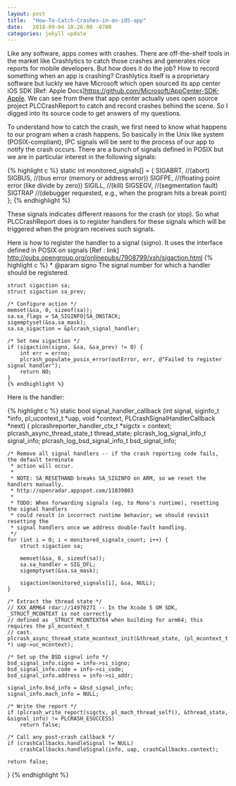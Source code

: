 ```yaml
---
layout: post
title:  "How-To-Catch-Crashes-in-an-iOS-app"
date:   2018-09-04 18:26:00 -0700
categories: jekyll update
---
```


Like any software, apps comes with crashes. There are off-the-shelf tools in the market like Crashlytics to catch those crashes and generates nice reports for mobile developers. But how does it do the job? How to record something when an app is crashing? Crashlytics itself is a proprietary software but luckly we have Microsoft which open sourced its app center iOS SDK [Ref: Apple Docs]https://github.com/Microsoft/AppCenter-SDK-Apple. We can see from there that app center actually uses open source project PLCCrashReport to catch and record crashes behind the scene. So I digged into its source code to get answers of my questions.

To understand how to catch the crash, we first need to know what happens to our program when a crash happens. So basically in the Unix like system (POSIX-compliant), IPC signals will be sent to the process of our app to notify the crash occurs. There are a bunch of signals defined in POSIX but we are in particular interest in the following signals:

{% highlight c %}
static int monitored_signals[] = {
    SIGABRT, //(abort)
    SIGBUS,  //(bus error (memory or address error))
    SIGFPE,  //(floating point error (like divide by zero))
    SIGILL,  //(kill)
    SIGSEGV, //(segmentation fault)
    SIGTRAP  //(debugger requested, e.g., when the program hits a break point)
};
{% endhighlight %}

These signals indicates different reasons for the crash (or stop). So what PLCCrashReport does is to register handlers for these signals which will be triggered when the program receives such signals. 


Here is how to register the handler to a signal (signo). It uses the interface defined in POSIX on signals [Ref : link] http://pubs.opengroup.org/onlinepubs/7908799/xsh/sigaction.html
{% highlight c %}
    * @param signo The signal number for which a handler should be registered.
            
    struct sigaction sa;
    struct sigaction sa_prev;
            
    /* Configure action */
    memset(&sa, 0, sizeof(sa));
    sa.sa_flags = SA_SIGINFO|SA_ONSTACK;
    sigemptyset(&sa.sa_mask);
    sa.sa_sigaction = &plcrash_signal_handler;
            
    /* Set new sigaction */
    if (sigaction(signo, &sa, &sa_prev) != 0) {
        int err = errno;
        plcrash_populate_posix_error(outError, err, @"Failed to register signal handler");
        return NO;
    }
    {% endhighlight %}


Here is the handler:

{% highlight c %}
static bool signal_handler_callback (int signal, siginfo_t *info, pl_ucontext_t *uap, void *context, PLCrashSignalHandlerCallback *next) {
    plcrashreporter_handler_ctx_t *sigctx = context;
    plcrash_async_thread_state_t thread_state;
    plcrash_log_signal_info_t signal_info;
    plcrash_log_bsd_signal_info_t bsd_signal_info;
    
    /* Remove all signal handlers -- if the crash reporting code fails, the default terminate
     * action will occur.
     *
     * NOTE: SA_RESETHAND breaks SA_SIGINFO on ARM, so we reset the handlers manually.
     * http://openradar.appspot.com/11839803
     *
     * TODO: When forwarding signals (eg, to Mono's runtime), resetting the signal handlers
     * could result in incorrect runtime behavior; we should revisit resetting the
     * signal handlers once we address double-fault handling.
     */
    for (int i = 0; i < monitored_signals_count; i++) {
        struct sigaction sa;
        
        memset(&sa, 0, sizeof(sa));
        sa.sa_handler = SIG_DFL;
        sigemptyset(&sa.sa_mask);
        
        sigaction(monitored_signals[i], &sa, NULL);
    }

    /* Extract the thread state */
    // XXX_ARM64 rdar://14970271 -- In the Xcode 5 GM SDK, _STRUCT_MCONTEXT is not correctly
    // defined as _STRUCT_MCONTEXT64 when building for arm64; this requires the pl_mcontext_t
    // cast.
    plcrash_async_thread_state_mcontext_init(&thread_state, (pl_mcontext_t *) uap->uc_mcontext);
    
    /* Set up the BSD signal info */
    bsd_signal_info.signo = info->si_signo;
    bsd_signal_info.code = info->si_code;
    bsd_signal_info.address = info->si_addr;
    
    signal_info.bsd_info = &bsd_signal_info;
    signal_info.mach_info = NULL;

    /* Write the report */
    if (plcrash_write_report(sigctx, pl_mach_thread_self(), &thread_state, &signal_info) != PLCRASH_ESUCCESS)
        return false;

    /* Call any post-crash callback */
    if (crashCallbacks.handleSignal != NULL)
        crashCallbacks.handleSignal(info, uap, crashCallbacks.context);
    
    return false;
}
{% endhighlight %}